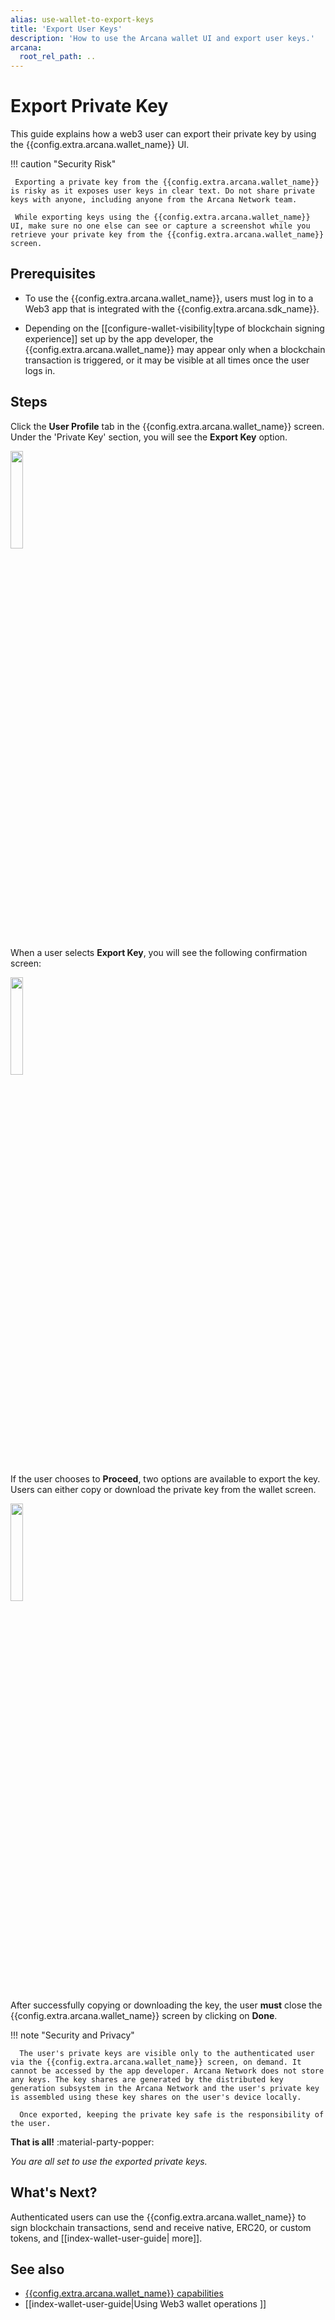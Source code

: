 ```yaml
---
alias: use-wallet-to-export-keys
title: 'Export User Keys'
description: 'How to use the Arcana wallet UI and export user keys.'
arcana:
  root_rel_path: ..
---
```


# Export Private Key 

This guide explains how a web3 user can export their private key by using the {{config.extra.arcana.wallet_name}} UI. 

!!! caution "Security Risk"

     Exporting a private key from the {{config.extra.arcana.wallet_name}} is risky as it exposes user keys in clear text. Do not share private keys with anyone, including anyone from the Arcana Network team.

     While exporting keys using the {{config.extra.arcana.wallet_name}} UI, make sure no one else can see or capture a screenshot while you retrieve your private key from the {{config.extra.arcana.wallet_name}} screen.

## Prerequisites

* To use the {{config.extra.arcana.wallet_name}}, users must log in to a Web3 app that is integrated with the {{config.extra.arcana.sdk_name}}. 

* Depending on the [[configure-wallet-visibility|type of blockchain signing experience]] set up by the app developer, the {{config.extra.arcana.wallet_name}} may appear only when a blockchain transaction is triggered, or it may be visible at all times once the user logs in.

## Steps 

Click the **User Profile** tab in the {{config.extra.arcana.wallet_name}} screen. Under the 'Private Key' section, you will see the **Export Key** option.

<img class="an-screenshots-noeffects" src="/img/an_wallet_export_key_screen.png" width="20%"/>

When a user selects **Export Key**, you will see the following confirmation screen:

<img class="an-screenshots-noeffects" src="/img/an_wallet_export_key_confirm.png" width="20%"/>

If the user chooses to **Proceed**, two options are available to export the key. Users can either copy or download the private key from the wallet screen.  

<img class="an-screenshots-noeffects" src="/img/an_wallet_export_key_copy.png" width="20%"/>

After successfully copying or downloading the key, the user **must** close the {{config.extra.arcana.wallet_name}} screen by clicking on **Done**. 

!!! note "Security and Privacy"

      The user's private keys are visible only to the authenticated user via the {{config.extra.arcana.wallet_name}} screen, on demand. It cannot be accessed by the app developer. Arcana Network does not store any keys. The key shares are generated by the distributed key generation subsystem in the Arcana Network and the user's private key is assembled using these key shares on the user's device locally.

      Once exported, keeping the private key safe is the responsibility of the user. 

**That is all!**  :material-party-popper:

*You are all set to use the exported private keys.*

## What's Next?

Authenticated users can use the {{config.extra.arcana.wallet_name}} to sign blockchain transactions, send and receive native, ERC20, or custom tokens, and [[index-wallet-user-guide| 
more]].

## See also

* [{{config.extra.arcana.wallet_name}} capabilities]({{page.meta.arcana.root_rel_path}}/concepts/anwallet/index.md)
* [[index-wallet-user-guide|Using Web3 wallet operations ]]
